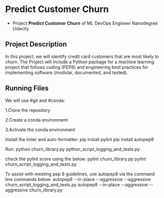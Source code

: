 # Predict Customer Churn

- Project **Predict Customer Churn** of ML DevOps Engineer Nanodegree Udacity

## Project Description

In this project, we will  identify credit card customers that are most likely to churn.
The Project will include a Python package for a machine learning project that follows coding (PEP8) and engineering best practices for implementing software (modular, documented, and tested). 
## Running Files
We will use #git and #conda:

1.Clone the repository

2.Create a conda environment

3.Activate the conda environment


Install the linter and auto-formatter:
pip install pylint
pip install autopep8

Run: python churn_library.py
python_script_logging_and_tests.py

check the pylint score using the below:
pylint churn_library.py
pylint churn_script_logging_and_tests.py

To assist with meeting pep 8 guidelines, use autopep8 via the command line commands below:
autopep8 --in-place --aggressive --aggressive churn_script_logging_and_tests.py
autopep8 --in-place --aggressive --aggressive churn_library.py
